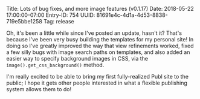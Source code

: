 Title: Lots of bug fixes, and more image features (v0.1.17)
Date: 2018-05-22 17:00:00-07:00
Entry-ID: 754
UUID: 81691e4c-4d1a-4d53-8838-719e5bbe1258
Tag: release

Oh, it's been a little while since I've posted an update, hasn't it? That's
because I've been very busy building the templates for my personal site! In
doing so I've greatly improved the way that view refinements worked, fixed a few
silly bugs with image search paths on templates, and also added an easier way to
specify background images in CSS, via the `image().get_css_background()` method.

I'm really excited to be able to bring my first fully-realized Publ site to the
public; I hope it gets other people interested in what a flexible publishing
system allows them to do!
